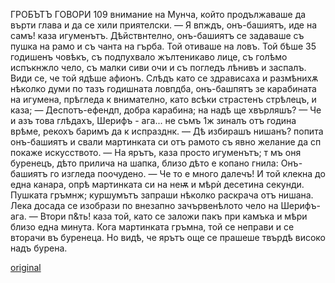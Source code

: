 ﻿ГРОБЪТЪ ГОВОРИ
109
внимание на Мунча, който продължаваше да върти глава и да се хили приятелски.
— Я впждъ, онъ-башиятъ, иде на самъ! каза игуменътъ.
Дѣйствнтелно, онъ-башиятъ се задаваше съ пушка на рамо и съ чанта на гърба. Той отиваше на ловъ.
Той бѣше 35 годишенъ човѣкъ, съ подпухвало жълтеникаво лице, съ голѣмо испъкнжло чело, съ малки сиви очи и съ погледъ лѣнивъ и заспалъ. Види се, че той ядѣше афионъ. Слѣдъ като се здрависаха и размѣнихѫ нѣколко думи по тазъ годишната ловпдба, онъ-башпятъ зе карабината на игумена, прѣгледа к внимателно, като всѣки страстенъ стрѣлецъ, и каза;
— Деспотъ-ефендп, добра карабина; на надѣ ще хвърляшъ?
— Че и азъ това глѣдахъ, Шерифъ - ага... не съмъ 1ж зиналъ отъ година врѣме, рекохъ баримъ да к испразднк.
— Дѣ избирашъ нишанъ? попита онъ-башиятъ и свали мартинката си отъ рамото съ явно желание да сп покаже искусството.
— На ярътъ, каза просто игуменътъ; т мъ оня буренецъ, дѣто прилича на шапка, близо дѣто е копано гнила:
Онъ-башиятъ го изгледа поочудено.
— Че то е много далечъ!
И той клекна до една канара, опрѣ мартинката си на неѭ и мѣрѝ десетина секунди.
Пушката гръмнж; куршумътъ запраши нѣколко раскрача отъ нишана.
Лека досада се изобрази по внезапно зачървенѣлото чело на Шерифъ-ага.
— Втори п&ть! каза той, като се заложи пакъ при камъка и мѣри близо една минута. Кога мартинката гръмна, той се неправи и се вторачи въ буренеца. Но видѣ, че ярътъ още се прашеше твърдѣ високо надъ бурена.

[original](images/126.jpg)